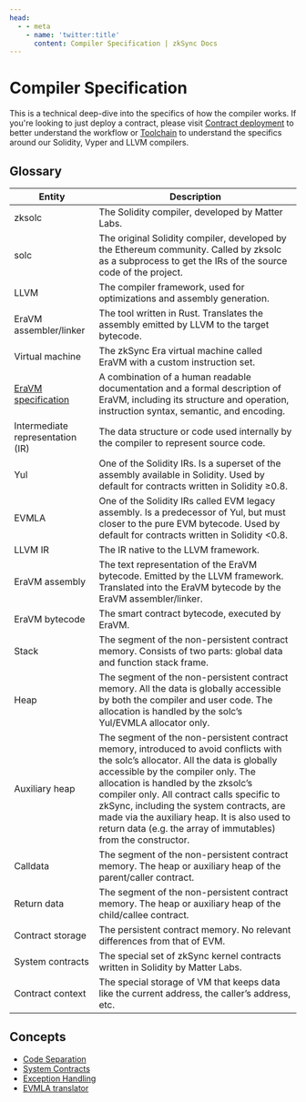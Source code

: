 ```yaml
---
head:
  - - meta
    - name: 'twitter:title'
      content: Compiler Specification | zkSync Docs
---
```


# Compiler Specification

This is a technical deep-dive into the specifics of how the compiler works. If you're looking to just deploy a contract,
please visit
[Contract deployment](../../../../build/developer-reference/contract-development.md#smart-contract-development) to
better understand the workflow or [Toolchain](../toolchain/overview.md#compiler-toolchain-overview) to understand the
specifics around our Solidity, Vyper and LLVM compilers.

## Glossary

| Entity                                                                    | Description                                                                                                                                                                                                                                                                                                                                                                                                                |
| ------------------------------------------------------------------------- | -------------------------------------------------------------------------------------------------------------------------------------------------------------------------------------------------------------------------------------------------------------------------------------------------------------------------------------------------------------------------------------------------------------------------- |
| zksolc                                                                    | The Solidity compiler, developed by Matter Labs.                                                                                                                                                                                                                                                                                                                                                                           |
| solc                                                                      | The original Solidity compiler, developed by the Ethereum community. Called by zksolc as a subprocess to get the IRs of the source code of the project.                                                                                                                                                                                                                                                                    |
| LLVM                                                                      | The compiler framework, used for optimizations and assembly generation.                                                                                                                                                                                                                                                                                                                                                    |
| EraVM assembler/linker                                                    | The tool written in Rust. Translates the assembly emitted by LLVM to the target bytecode.                                                                                                                                                                                                                                                                                                                                  |
| Virtual machine                                                           | The zkSync Era virtual machine called EraVM with a custom instruction set.                                                                                                                                                                                                                                                                                                                                                 |
| [EraVM specification](https://matter-labs.github.io/eravm-spec/spec.html) | A combination of a human readable documentation and a formal description of EraVM, including its structure and operation, instruction syntax, semantic, and encoding.                                                                                                                                                                                                                                                      |
| Intermediate representation (IR)                                          | The data structure or code used internally by the compiler to represent source code.                                                                                                                                                                                                                                                                                                                                       |
| Yul                                                                       | One of the Solidity IRs. Is a superset of the assembly available in Solidity. Used by default for contracts written in Solidity ≥0.8.                                                                                                                                                                                                                                                                                      |
| EVMLA                                                                     | One of the Solidity IRs called EVM legacy assembly. Is a predecessor of Yul, but must closer to the pure EVM bytecode. Used by default for contracts written in Solidity <0.8.                                                                                                                                                                                                                                             |
| LLVM IR                                                                   | The IR native to the LLVM framework.                                                                                                                                                                                                                                                                                                                                                                                       |
| EraVM assembly                                                            | The text representation of the EraVM bytecode. Emitted by the LLVM framework. Translated into the EraVM bytecode by the EraVM assembler/linker.                                                                                                                                                                                                                                                                            |
| EraVM bytecode                                                            | The smart contract bytecode, executed by EraVM.                                                                                                                                                                                                                                                                                                                                                                            |
| Stack                                                                     | The segment of the non-persistent contract memory. Consists of two parts: global data and function stack frame.                                                                                                                                                                                                                                                                                                            |
| Heap                                                                      | The segment of the non-persistent contract memory. All the data is globally accessible by both the compiler and user code. The allocation is handled by the solc’s Yul/EVMLA allocator only.                                                                                                                                                                                                                               |
| Auxiliary heap                                                            | The segment of the non-persistent contract memory, introduced to avoid conflicts with the solc’s allocator. All the data is globally accessible by the compiler only. The allocation is handled by the zksolc’s compiler only. All contract calls specific to zkSync, including the system contracts, are made via the auxiliary heap. It is also used to return data (e.g. the array of immutables) from the constructor. |
| Calldata                                                                  | The segment of the non-persistent contract memory. The heap or auxiliary heap of the parent/caller contract.                                                                                                                                                                                                                                                                                                               |
| Return data                                                               | The segment of the non-persistent contract memory. The heap or auxiliary heap of the child/callee contract.                                                                                                                                                                                                                                                                                                                |
| Contract storage                                                          | The persistent contract memory. No relevant differences from that of EVM.                                                                                                                                                                                                                                                                                                                                                  |
| System contracts                                                          | The special set of zkSync kernel contracts written in Solidity by Matter Labs.                                                                                                                                                                                                                                                                                                                                             |
| Contract context                                                          | The special storage of VM that keeps data like the current address, the caller’s address, etc.                                                                                                                                                                                                                                                                                                                             |

## Concepts

- [Code Separation](./code-separation.md)
- [System Contracts](./system-contracts.md)
- [Exception Handling](./exception-handling.md)
- [EVMLA translator](./evmla-translator.md)
